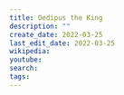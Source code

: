 ```yaml
---
title: Oedipus the King
description: ""
create_date: 2022-03-25
last_edit_date: 2022-03-25
wikipedia: 
youtube: 
search: 
tags:
---
```

